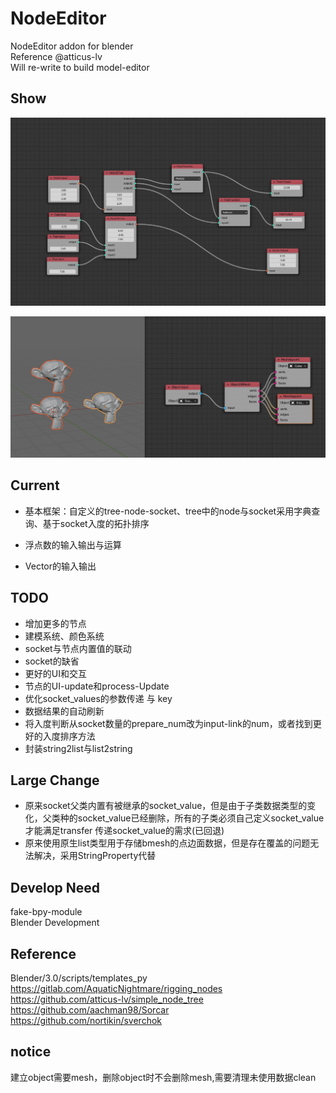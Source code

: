 # NodeEditor
NodeEditor addon for blender  
Reference @atticus-lv  
Will re-write to build model-editor  



## Show

![1](./doc/1.png)



![2](./doc/2.png)

## Current

* 基本框架：自定义的tree-node-socket、tree中的node与socket采用字典查询、基于socket入度的拓扑排序

* 浮点数的输入输出与运算

* Vector的输入输出





## TODO

* 增加更多的节点
* 建模系统、颜色系统
* socket与节点内置值的联动
* socket的缺省
* 更好的UI和交互
* 节点的UI-update和process-Update
* 优化socket_values的参数传递 与 key
* 数据结果的自动刷新
* 将入度判断从socket数量的prepare_num改为input-link的num，或者找到更好的入度排序方法
* 封装string2list与list2string



## Large Change

* 原来socket父类内置有被继承的socket_value，但是由于子类数据类型的变化，父类种的socket_value已经删除，所有的子类必须自己定义socket_value才能满足transfer 传递socket_value的需求(已回退)
* 原来使用原生list类型用于存储bmesh的点边面数据，但是存在覆盖的问题无法解决，采用StringProperty代替



## Develop Need

fake-bpy-module  
Blender Development  



## Reference

Blender/3.0/scripts/templates_py  
https://gitlab.com/AquaticNightmare/rigging_nodes  
https://github.com/atticus-lv/simple_node_tree  
https://github.com/aachman98/Sorcar  
https://github.com/nortikin/sverchok  


## notice

建立object需要mesh，删除object时不会删除mesh,需要清理未使用数据clean  

